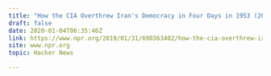 ```yaml
---
title: "How the CIA Overthrew Iran's Democracy in Four Days in 1953 (2019)"
draft: false
date: 2020-01-04T06:35:46Z
link: https://www.npr.org/2019/01/31/690363402/how-the-cia-overthrew-irans-democracy-in-four-days?utm_medium=RSS&utm_source=hune
site: www.npr.org
topic: Hacker News  

---
```

